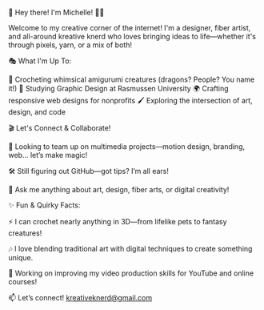 🎨 Hey there! I'm Michelle! 👋✨

Welcome to my creative corner of the internet! I'm a designer, fiber artist, and all-around kreative knerd who loves bringing ideas to life—whether it's through pixels, yarn, or a mix of both!

🎭 What I'm Up To:

🧶 Crocheting whimsical amigurumi creatures (dragons? People? You name it!)
🎨 Studying Graphic Design at Rasmussen University
🌍 Crafting responsive web designs for nonprofits
🖌️ Exploring the intersection of art, design, and code

🎬 Let's Connect & Collaborate!

🤝 Looking to team up on multimedia projects—motion design, branding, web… let’s make magic!

🛠️ Still figuring out GitHub—got tips? I’m all ears!

💬 Ask me anything about art, design, fiber arts, or digital creativity!

✨ Fun & Quirky Facts:

⚡ I can crochet nearly anything in 3D—from lifelike pets to fantasy creatures!

🎶 I love blending traditional art with digital techniques to create something unique.

🎥 Working on improving my video production skills for YouTube and online courses!

📫 Let’s connect! kreativeknerd@gmail.com



